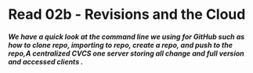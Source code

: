 # Read 02b - Revisions and the Cloud

##### We have a quick look at the command line we using for GitHub such as how to clone repo, importing to repo, create a repo, and push to the repo,A centralized CVCS one server storing all change and full version and accessed clients .

